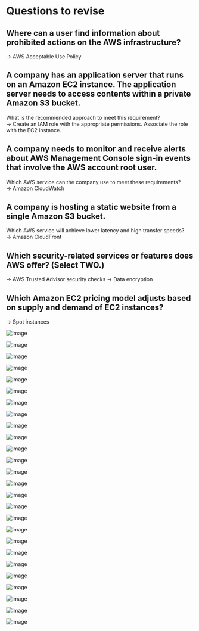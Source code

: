 # Questions to revise 

## Where can a user find information about prohibited actions on the AWS infrastructure?
-> AWS Acceptable Use Policy

## A company has an application server that runs on an Amazon EC2 instance. The application server needs to access contents within a private Amazon S3 bucket.
What is the recommended approach to meet this requirement?   
-> Create an IAM role with the appropriate permissions. Associate the role with the EC2 instance.  

## A company needs to monitor and receive alerts about AWS Management Console sign-in events that involve the AWS account root user.
Which AWS service can the company use to meet these requirements?   
-> Amazon CloudWatch  

## A company is hosting a static website from a single Amazon S3 bucket. 
Which AWS service will achieve lower latency and high transfer speeds?  
-> Amazon CloudFront

## Which security-related services or features does AWS offer? (Select TWO.)
-> AWS Trusted Advisor security checks
-> Data encryption

## Which Amazon EC2 pricing model adjusts based on supply and demand of EC2 instances?
-> Spot instances

![image](https://github.com/souravs17031999/CCP-AWS-CLFC01/assets/33771969/456a691c-161d-4dd9-8bf1-eb9448dc2619)  

![image](https://github.com/souravs17031999/CCP-AWS-CLFC01/assets/33771969/e1770132-3c4d-4f81-9064-bafb1d6cf2dc)   

![image](https://github.com/souravs17031999/CCP-AWS-CLFC01/assets/33771969/cc711d82-c4ea-4036-b97c-2e1b9b6b6e4d)  

![image](https://github.com/souravs17031999/CCP-AWS-CLFC01/assets/33771969/08f4b1a6-8852-4dac-afde-81cbea5977ce)   

![image](https://github.com/souravs17031999/CCP-AWS-CLFC01/assets/33771969/a6661ec0-d966-45ff-aa54-dfc1204c3e54)   

![image](https://github.com/souravs17031999/CCP-AWS-CLFC01/assets/33771969/5e9a5d95-c876-426c-8e54-b796c39628d5)   

![image](https://github.com/souravs17031999/CCP-AWS-CLFC01/assets/33771969/e30dbf0c-73b5-4d4b-909b-0a255be1fb7d)   

![image](https://github.com/souravs17031999/CCP-AWS-CLFC01/assets/33771969/e20a8124-eb66-41f4-956e-565b54918c65)  

![image](https://github.com/souravs17031999/CCP-AWS-CLFC01/assets/33771969/6107b5ac-61b7-49cd-9eef-e37914e6f487)  

![image](https://github.com/souravs17031999/CCP-AWS-CLFC01/assets/33771969/8aac9127-2d0f-4b3b-948e-42782611815c)  

![image](https://github.com/souravs17031999/CCP-AWS-CLFC01/assets/33771969/97568334-31cc-4d3f-991c-a237e763bf57)   

![image](https://github.com/souravs17031999/CCP-AWS-CLFC01/assets/33771969/e7626aee-935d-4121-9b07-f1e8857caf98)   

![image](https://github.com/souravs17031999/CCP-AWS-CLFC01/assets/33771969/aec7725d-4bcb-4d53-af08-506a8ab5cf32)  

![image](https://github.com/souravs17031999/CCP-AWS-CLFC01/assets/33771969/df56743d-a1b1-4c4a-9863-d9519d46d37e)   

![image](https://github.com/souravs17031999/CCP-AWS-CLFC01/assets/33771969/12601226-4757-4ca5-9eb5-bb264893cdaa)   

![image](https://github.com/souravs17031999/CCP-AWS-CLFC01/assets/33771969/a06c3a95-6cef-4944-b1d7-f5a48a3da4bd)   

![image](https://github.com/souravs17031999/CCP-AWS-CLFC01/assets/33771969/173feec2-05d0-4353-b8bb-d932f5ac2295)  

![image](https://github.com/souravs17031999/CCP-AWS-CLFC01/assets/33771969/7a92ada7-4fff-4062-9c8a-b4fb9ac04941)   

![image](https://github.com/souravs17031999/CCP-AWS-CLFC01/assets/33771969/485572c9-d024-47a5-9098-d0ac5b29a0b2)   

![image](https://github.com/souravs17031999/CCP-AWS-CLFC01/assets/33771969/e19471e4-64cc-458e-897e-77470dfff71e)   

![image](https://github.com/souravs17031999/CCP-AWS-CLFC01/assets/33771969/8bc5630f-16cc-45b1-93d2-5c7f71d3070a)   

![image](https://github.com/souravs17031999/CCP-AWS-CLFC01/assets/33771969/71e53da7-55df-44e9-9c39-8bb5cd325955)  

![image](https://github.com/souravs17031999/CCP-AWS-CLFC01/assets/33771969/47b6864e-e04f-4a90-822a-b1dd61a629cf)  

![image](https://github.com/souravs17031999/CCP-AWS-CLFC01/assets/33771969/0a45ffc1-4f6b-43aa-80ae-b8106c79270a)   

![image](https://github.com/souravs17031999/CCP-AWS-CLFC01/assets/33771969/9a199fcd-e691-43ff-b6f9-fbc011e02ae7)  

![image](https://github.com/souravs17031999/CCP-AWS-CLFC01/assets/33771969/babcfdf0-14c2-4bb6-8ce0-7bf4698bada5)   

























